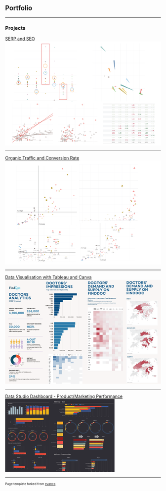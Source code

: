 ## Portfolio

---

### Projects

[SERP and SEO](/serp_seo)
<img src="images/serp_seo.png?raw=true"/>

---
[Organic Traffic and Conversion Rate](/organic_conversion_optimisation)
<img src="images/organic_conversion_optimisation.png?raw=true"/>

---
[Data Visualisation with Tableau and Canva](/visualisation_tableau_canva)
<img src="images/visualisation_tableau_canva.png?raw=true"/>

---
[Data Studio Dashboard - Product/Marketing Performance](/data-studio-dashboard_product)
<img src="images/data_studio_dashboard.png?raw=true"/>


<!-- 
---
[Project 3 Title](http://example.com/)
<img src="images/dummy_thumbnail.jpg?raw=true"/>

---

### Category Name 2

- [Project 1 Title](http://example.com/)
- [Project 2 Title](http://example.com/)
- [Project 3 Title](http://example.com/)
- [Project 4 Title](http://example.com/)
- [Project 5 Title](http://example.com/)

---
This content will not appear in the rendered Markdown -->



---
<p style="font-size:10px">Page template forked from <a href="https://github.com/evanca/quick-portfolio">evanca</a></p>
<!-- Remove above link if you don't want to attibute -->

